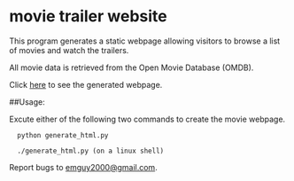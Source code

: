 movie trailer website
=====================

This program generates a static webpage allowing visitors to browse a list of
movies and watch the trailers.

All movie data is retrieved from the Open Movie Database (OMDB).

Click [here][1] to see the generated webpage.

##Usage:

Excute either of the following two commands to create the movie webpage.

      python generate_html.py
      
      ./generate_html.py (on a linux shell)

Report bugs to emguy2000@gmail.com.

[1]:https://emguy.github.io/emguy.github.io/freshtomatoes.html
